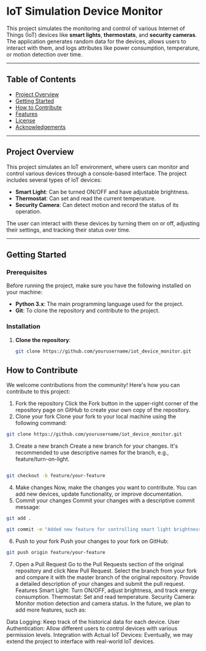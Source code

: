 # IoT Simulation Device Monitor

This project simulates the monitoring and control of various Internet of Things (IoT) devices like **smart lights**, **thermostats**, and **security cameras**. The application generates random data for the devices, allows users to interact with them, and logs attributes like power consumption, temperature, or motion detection over time.

---

## Table of Contents
- [Project Overview](#project-overview)
- [Getting Started](#getting-started)
- [How to Contribute](#how-to-contribute)
- [Features](#features)
- [License](#license)
- [Acknowledgements](#acknowledgements)

---

## Project Overview

This project simulates an IoT environment, where users can monitor and control various devices through a console-based interface. The project includes several types of IoT devices:
- **Smart Light**: Can be turned ON/OFF and have adjustable brightness.
- **Thermostat**: Can set and read the current temperature.
- **Security Camera**: Can detect motion and record the status of its operation.

The user can interact with these devices by turning them on or off, adjusting their settings, and tracking their status over time.

---

## Getting Started

### Prerequisites

Before running the project, make sure you have the following installed on your machine:
- **Python 3.x**: The main programming language used for the project.
- **Git**: To clone the repository and contribute to the project.

### Installation

1. **Clone the repository**:
   ```bash
   git clone https://github.com/yourusername/iot_device_monitor.git
## How to Contribute
We welcome contributions from the community! Here's how you can contribute to this project:
1. Fork the repository
Click the Fork button in the upper-right corner of the repository page on GitHub to create your own copy of the repository.
2. Clone your fork
Clone your fork to your local machine using the following command:
```bash
git clone https://github.com/yourusername/iot_device_monitor.git
```
3. Create a new branch
Create a new branch for your changes. It's recommended to use descriptive names for the branch, e.g., feature/turn-on-light.
```bash

git checkout -b feature/your-feature
```
4. Make changes
Now, make the changes you want to contribute. You can add new devices, update functionality, or improve documentation.
5. Commit your changes
Commit your changes with a descriptive commit message:
```bash
git add .
```
```bash
git commit -m "Added new feature for controlling smart light brightness"
```
6. Push to your fork
Push your changes to your fork on GitHub:
```bash
git push origin feature/your-feature
```
7. Open a Pull Request
Go to the Pull Requests section of the original repository and click New Pull Request.
Select the branch from your fork and compare it with the master branch of the original repository.
Provide a detailed description of your changes and submit the pull request.
Features
Smart Light: Turn ON/OFF, adjust brightness, and track energy consumption.
Thermostat: Set and read temperature.
Security Camera: Monitor motion detection and camera status.
In the future, we plan to add more features, such as:

Data Logging: Keep track of the historical data for each device.
User Authentication: Allow different users to control devices with various permission levels.
Integration with Actual IoT Devices: Eventually, we may extend the project to interface with real-world IoT devices.
